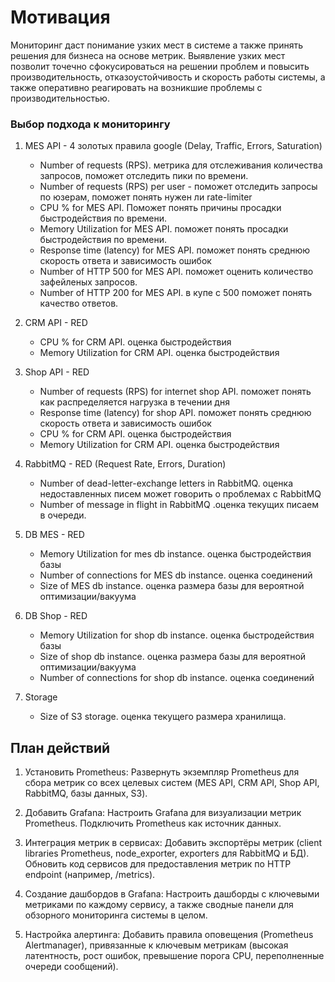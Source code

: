 # Мотивация

Мониторинг даст понимание узких мест в системе а также принять решения для бизнеса на основе метрик.
Выявление узких мест позволит точечно сфокусироваться на решении проблем и повысить производительность, отказоустойчивость и скорость работы системы, а также оперативно реагировать на возникшие проблемы с производительностью.


### Выбор подхода к мониторингу


1. MES API - 4 золотых правила google (Delay, Traffic, Errors, Saturation)
    - Number of requests (RPS). метрика для отслеживания количества запросов, поможет отследить пики по времени. 
    - Number of requests (RPS) per user - поможет отследить запросы по юзерам, поможет понять нужен ли rate-limiter 
    - CPU % for MES API. Поможет понять причины просадки быстродействия по времени. 
    - Memory Utilization for MES API. поможет понять просадки быстродействия по времени. 
    - Response time (latency) for MES API. поможет понять среднюю скорость ответа и зависимость ошибок
    - Number of HTTP 500 for MES API. поможет оценить количество зафейленых запросов. 
    - Number of HTTP 200 for MES API. в купе с 500 поможет понять качество ответов. 

1. CRM API - RED
    - CPU % for CRM API. оценка быстродействия
    - Memory Utilization for CRM API. оценка быстродействия

1. Shop API - RED
    - Number of requests (RPS) for internet shop API. поможет понять как распределяется нагрузка в течении дня
    - Response time (latency) for shop API. поможет понять среднюю скорость ответа и зависимость ошибок
    - CPU % for CRM API. оценка быстродействия
    - Memory Utilization for CRM API. оценка быстродействия

1. RabbitMQ - RED (Request Rate, Errors, Duration)
    - Number of dead-letter-exchange letters in RabbitMQ. оценка недоставленных писем может говорить о проблемах с RabbitMQ 
    - Number of message in flight in RabbitMQ .оценка текущих писаем в очереди.

1. DB MES - RED
    - Memory Utilization for mes db instance. оценка быстродействия базы
    - Number of connections for MES db instance. оценка соединений
    - Size of MES db instance. оценка размера базы для вероятной оптимизации/вакуума

1. DB Shop - RED
    - Memory Utilization for shop db instance. оценка быстродействия базы
    - Size of shop db instance. оценка размера базы для вероятной оптимизации/вакуума
    - Number of connections for shop db instance. оценка соединений

1. Storage
    - Size of S3 storage. оценка текущего размера хранилища.

## План действий

1.  Установить Prometheus:
    Развернуть экземпляр Prometheus для сбора метрик со всех целевых систем (MES API, CRM API, Shop API, RabbitMQ, базы данных, S3).

1. Добавить Grafana:
    Настроить Grafana для визуализации метрик Prometheus. Подключить Prometheus как источник данных.

1. Интеграция метрик в сервисах:
    Добавить экспортёры метрик (client libraries Prometheus, node_exporter, exporters для RabbitMQ и БД).
    Обновить код сервисов для предоставления метрик по HTTP endpoint (например, /metrics).

1. Создание дашбордов в Grafana:
    Настроить дашборды с ключевыми метриками по каждому сервису, а также сводные панели для обзорного мониторинга системы в целом.

1. Настройка алертинга:
    Добавить правила оповещения (Prometheus Alertmanager), привязанные к ключевым метрикам (высокая латентность, рост ошибок, превышение порога CPU, переполненные очереди сообщений).

